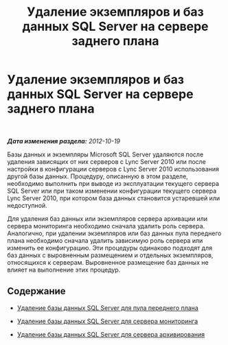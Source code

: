 ﻿---
title: Удаление экземпляров и баз данных SQL Server на сервере заднего плана
TOCTitle: Удаление экземпляров и баз данных SQL Server на сервере заднего плана
ms:assetid: 32457df9-7dd9-4fca-9362-ea4de26b0296
ms:mtpsurl: https://technet.microsoft.com/ru-ru/library/JJ688016(v=OCS.15)
ms:contentKeyID: 49887936
ms.date: 05/19/2016
mtps_version: v=OCS.15
ms.translationtype: HT
---

# Удаление экземпляров и баз данных SQL Server на сервере заднего плана

 

_**Дата изменения раздела:** 2012-10-19_

Базы данных и экземпляры Microsoft SQL Server удаляются после удаления зависящих от них серверов с Lync Server 2010 или после настройки в конфигурации серверов с Lync Server 2010 использования другой базы данных. Процедуру, описанную в этом разделе, необходимо выполнить при выводе из эксплуатации текущего сервера SQL Server или при таком изменении конфигурации текущего сервера Lync Server 2010, при котором база данных становится устаревшей или недоступной.

Для удаления баз данных или экземпляров сервера архивации или сервера мониторинга необходимо сначала удалить роль сервера. Аналогично, при удалении экземпляров или баз данных пула переднего плана необходимо сначала удалить зависимую роль сервера или изменить ее конфигурацию. Эти процедуры одинаково подходят для баз данных с выровненным размещением и отдельных экземпляров, относящихся к серверам. Выровненное размещение баз данных не влияет на выполнение этих процедур.

## Содержание

  - [Удаление базы данных SQL Server для пула переднего плана](remove-the-sql-server-database-for-a-front-end-pool.md)

  - [Удаление базы данных SQL Server для сервера мониторинга](remove-the-sql-server-database-for-a-monitoring-server.md)

  - [Удаление базы данных SQL Server для сервера архивирования](remove-the-sql-server-database-for-an-archiving-server.md)

